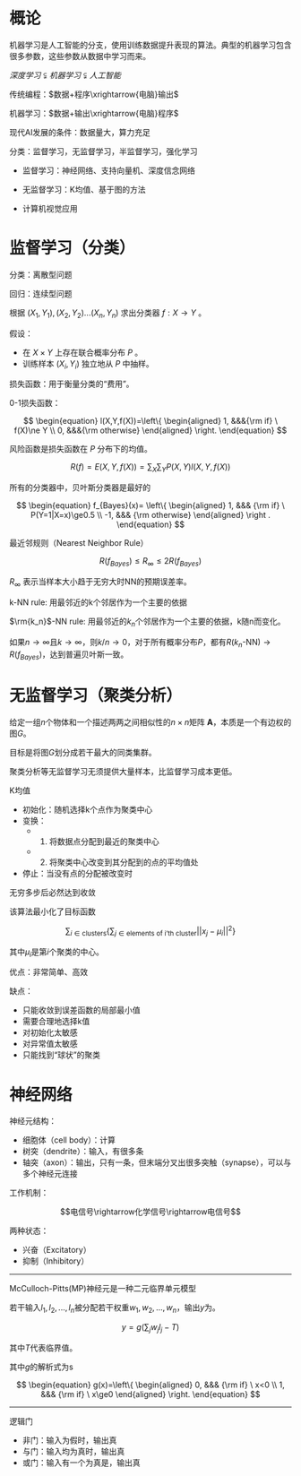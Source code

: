 # 概论

机器学习是人工智能的分支，使用训练数据提升表现的算法。典型的机器学习包含很多参数，这些参数从数据中学习而来。

$深度学习 \subsetneqq 机器学习 \subsetneqq 人工智能$

传统编程：$数据+程序\xrightarrow{电脑}输出$

机器学习：$数据+输出\xrightarrow{电脑}程序$

现代AI发展的条件：数据量大，算力充足

分类：监督学习，无监督学习，半监督学习，强化学习

* 监督学习：神经网络、支持向量机、深度信念网络

* 无监督学习：K均值、基于图的方法

* 计算机视觉应用


# 监督学习（分类）

分类：离散型问题

回归：连续型问题

根据 $(X_1,Y_1),(X_2,Y_2)...(X_n,Y_n)$ 求出分类器 $f:X\rightarrow Y$ 。

假设：
* 在 $X\times Y$ 上存在联合概率分布 $P$ 。
* 训练样本 $(X_i,Y_i)$ 独立地从 $P$ 中抽样。
  
损失函数：用于衡量分类的“费用”。

0-1损失函数：

$$
\begin{equation}
    l(X,Y,f(X))=\left\{
        \begin{aligned}
        1, &&&{\rm if} \ f(X)\ne Y \\
        0, &&&{\rm otherwise}
        \end{aligned}
        \right.
\end{equation}
$$

风险函数是损失函数在 $P$ 分布下的均值。

$$R(f)=E(X,Y,f(X))=\sum_X \sum_Y P(X,Y)l(X,Y,f(X))$$

所有的分类器中，贝叶斯分类器是最好的

$$
\begin{equation}
f_{Bayes}(x)=
    \left\{
        \begin{aligned}
        1, &&& {\rm if} \ P(Y=1|X=x)\ge0.5 \\
        -1, &&& {\rm otherwise}
        \end{aligned}
    \right .
\end{equation}
$$

最近邻规则（Nearest Neighbor Rule）

$$R(f_{Bayes})\le R_\infty\le 2R(f_{Bayes})$$

$R_\infty$ 表示当样本大小趋于无穷大时NN的预期误差率。

k-NN rule: 用最邻近的k个邻居作为一个主要的依据

$\rm{k_n}$-NN rule: 用最邻近的$k_n$个邻居作为一个主要的依据，k随n而变化。

如果$n\rightarrow\infty$且$k\rightarrow\infty$，则$k/n\rightarrow0$，对于所有概率分布$P$，都有$R(k_n\text{-NN})\rightarrow R(f_{Bayes})$，达到普遍贝叶斯一致。

# 无监督学习（聚类分析）

给定一组$n$个物体和一个描述两两之间相似性的$n\times n$矩阵 $\mathbf{A}$，本质是一个有边权的图$G$。

目标是将图$G$划分成若干最大的同类集群。

聚类分析等无监督学习无须提供大量样本，比监督学习成本更低。

K均值

* 初始化：随机选择k个点作为聚类中心
* 变换：
  * 1. 将数据点分配到最近的聚类中心
  * 2. 将聚类中心改变到其分配到的点的平均值处
* 停止：当没有点的分配被改变时

无穷多步后必然达到收敛

该算法最小化了目标函数

$$\sum_{i\in \text{clusters}}\left\{\sum_{j\in \text{elements of i'th cluster}} ||x_j-\mu_i||^2\right\}$$

其中$\mu_i$是第$i$个聚类的中心。

优点：非常简单、高效

缺点：
* 只能收敛到误差函数的局部最小值
* 需要合理地选择k值
* 对初始化太敏感
* 对异常值太敏感
* 只能找到“球状”的聚类

# 神经网络

神经元结构：

* 细胞体（cell body）：计算
* 树突（dendrite）：输入，有很多条
* 轴突（axon）：输出，只有一条，但末端分叉出很多突触（synapse），可以与多个神经元连接

工作机制：

$$电信号\rightarrow化学信号\rightarrow电信号$$

两种状态：

* 兴奋（Excitatory）
* 抑制（Inhibitory）

------------------------

McCulloch-Pitts(MP)神经元是一种二元临界单元模型

若干输入$l_1,l_2,...,l_n$被分配若干权重$w_1,w_2,...,w_n$，输出$y$为。

$$y=g\left(\sum_j w_jl_j-T \right)$$

其中$T$代表临界值。

其中$g$的解析式为s

$$
\begin{equation}
    g(x)=\left\{
        \begin{aligned}
            0, &&& {\rm if} \ x<0 \\
            1, &&& {\rm if} \ x\ge0
        \end{aligned}
        \right.
\end{equation}
$$

---------------------------

逻辑门

* 非门：输入为假时，输出真
* 与门：输入均为真时，输出真
* 或门：输入有一个为真是，输出真